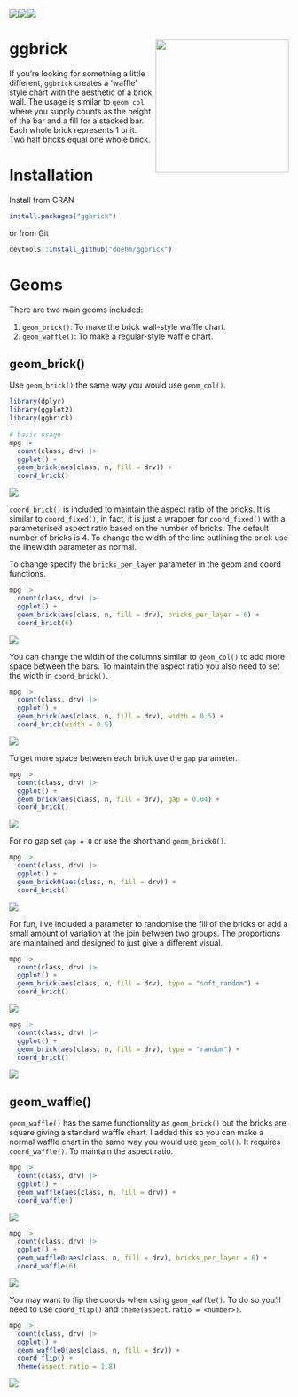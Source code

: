 
<img src='https://cranlogs.r-pkg.org/badges/ggbrick'/><img src='https://cranlogs.r-pkg.org/badges/grand-total/ggbrick'/><img src='https://www.r-pkg.org/badges/version/ggbrick'/>

# ggbrick <img src='dev/images/ggbrick1.png' align="right" height="240" />

If you’re looking for something a little different, `ggbrick` creates a
‘waffle’ style chart with the aesthetic of a brick wall. The usage is
similar to `geom_col` where you supply counts as the height of the bar
and a fill for a stacked bar. Each whole brick represents 1 unit. Two
half bricks equal one whole brick.

# Installation

Install from CRAN

``` r
install.packages("ggbrick")
```

or from Git

``` r
devtools::install_github("doehm/ggbrick")
```

# Geoms

There are two main geoms included:

1.  `geom_brick()`: To make the brick wall-style waffle chart.
2.  `geom_waffle()`: To make a regular-style waffle chart.

## geom_brick()

Use `geom_brick()` the same way you would use `geom_col()`.

``` r
library(dplyr)
library(ggplot2)
library(ggbrick)
 
# basic usage
mpg |>
  count(class, drv) |>
  ggplot() +
  geom_brick(aes(class, n, fill = drv)) +
  coord_brick()
```

![](README_files/figure-gfm/unnamed-chunk-4-1.png)<!-- -->

`coord_brick()` is included to maintain the aspect ratio of the bricks.
It is similar to `coord_fixed()`, in fact, it is just a wrapper for
`coord_fixed()` with a parameterised aspect ratio based on the number of
bricks. The default number of bricks is 4. To change the width of the
line outlining the brick use the linewidth parameter as normal.

To change specify the `bricks_per_layer` parameter in the geom and coord
functions.

``` r
mpg |>
  count(class, drv) |>
  ggplot() +
  geom_brick(aes(class, n, fill = drv), bricks_per_layer = 6) +
  coord_brick(6)
```

![](README_files/figure-gfm/unnamed-chunk-5-1.png)<!-- -->

You can change the width of the columns similar to `geom_col()` to add
more space between the bars. To maintain the aspect ratio you also need
to set the width in `coord_brick()`.

``` r
mpg |>
  count(class, drv) |>
  ggplot() +
  geom_brick(aes(class, n, fill = drv), width = 0.5) +
  coord_brick(width = 0.5)
```

![](README_files/figure-gfm/unnamed-chunk-6-1.png)<!-- -->

To get more space between each brick use the `gap` parameter.

``` r
mpg |>
  count(class, drv) |>
  ggplot() +
  geom_brick(aes(class, n, fill = drv), gap = 0.04) +
  coord_brick()
```

![](README_files/figure-gfm/unnamed-chunk-7-1.png)<!-- -->

For no gap set `gap = 0` or use the shorthand `geom_brick0()`.

``` r
mpg |>
  count(class, drv) |>
  ggplot() +
  geom_brick0(aes(class, n, fill = drv)) +
  coord_brick()
```

![](README_files/figure-gfm/unnamed-chunk-8-1.png)<!-- -->

For fun, I’ve included a parameter to randomise the fill of the bricks
or add a small amount of variation at the join between two groups. The
proportions are maintained and designed to just give a different visual.

``` r
mpg |>
  count(class, drv) |>
  ggplot() +
  geom_brick(aes(class, n, fill = drv), type = "soft_random") +
  coord_brick()
```

![](README_files/figure-gfm/unnamed-chunk-9-1.png)<!-- -->

``` r
mpg |>
  count(class, drv) |>
  ggplot() +
  geom_brick(aes(class, n, fill = drv), type = "random") +
  coord_brick()
```

![](README_files/figure-gfm/unnamed-chunk-10-1.png)<!-- -->

## geom_waffle()

`geom_waffle()` has the same functionality as `geom_brick()` but the
bricks are square giving a standard waffle chart. I added this so you
can make a normal waffle chart in the same way you would use
`geom_col()`. It requires `coord_waffle()`. To maintain the aspect
ratio.

``` r
mpg |>
  count(class, drv) |>
  ggplot() +
  geom_waffle(aes(class, n, fill = drv)) +
  coord_waffle()
```

![](README_files/figure-gfm/unnamed-chunk-11-1.png)<!-- -->

``` r
mpg |>
  count(class, drv) |>
  ggplot() +
  geom_waffle0(aes(class, n, fill = drv), bricks_per_layer = 6) +
  coord_waffle(6)
```

![](README_files/figure-gfm/unnamed-chunk-12-1.png)<!-- -->

You may want to flip the coords when using `geom_waffle()`. To do so
you’ll need to use `coord_flip()` and `theme(aspect.ratio = <number>)`.

``` r
mpg |>
  count(class, drv) |>
  ggplot() +
  geom_waffle0(aes(class, n, fill = drv)) +
  coord_flip() +
  theme(aspect.ratio = 1.8)
```

![](README_files/figure-gfm/unnamed-chunk-13-1.png)<!-- -->
